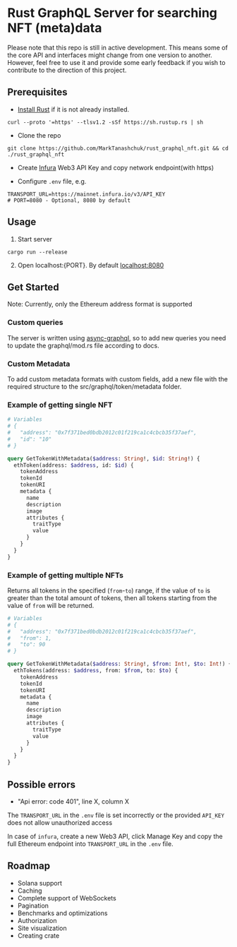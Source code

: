 # Rust GraphQL Server for searching NFT (meta)data

Please note that this repo is still in active development. This means some of the core API and interfaces might change from one version to another. However, feel free to use it and provide some early feedback if you wish to contribute to the direction of this project.

## Prerequisites

- [Install Rust](https://www.rust-lang.org/tools/install) if it is not already installed.

```cli
curl --proto '=https' --tlsv1.2 -sSf https://sh.rustup.rs | sh
```

- Clone the repo

```cli
git clone https://github.com/MarkTanashchuk/rust_graphql_nft.git && cd ./rust_graphql_nft
```

- Create [Infura](https://infura.io/) Web3 API Key and copy network endpoint(with https)

- Configure `.env` file, e.g.

```env
TRANSPORT_URL=https://mainnet.infura.io/v3/API_KEY
# PORT=8080 - Optional, 8080 by default
```

## Usage

1. Start server

```cli
cargo run --release
```

2. Open localhost:{PORT}. By default [localhost:8080](http://localhost:8080)

## Get Started

Note: Currently, only the Ethereum address format is supported

### Custom queries

The server is written using [async-graphql](https://async-graphql.github.io/async-graphql/en/quickstart.html), so to add new queries you need to update the graphql/mod.rs file according to docs.

### Custom Metadata 

To add custom metadata formats with custom fields, add a new file with the required structure to the src/graphql/token/metadata folder.

### Example of getting single NFT

```graphql
# Variables
# {
#   "address": "0x7f371bed0bdb2012c01f219ca1c4cbcb35f37aef",
#   "id": "10"
# }

query GetTokenWithMetadata($address: String!, $id: String!) {
  ethToken(address: $address, id: $id) {
    tokenAddress
    tokenId
    tokenURI
    metadata {
      name
      description
      image
      attributes {
        traitType
        value
      }
    }
  }
}
```

### Example of getting multiple NFTs

Returns all tokens in the specified (`from`-`to`) range, if the value of `to` is greater than the total amount of tokens, then all tokens starting from the value of `from` will be returned.

```graphql
# Variables
# {
#   "address": "0x7f371bed0bdb2012c01f219ca1c4cbcb35f37aef",
#   "from": 1,
#   "to": 90
# }

query GetTokenWithMetadata($address: String!, $from: Int!, $to: Int!) {
  ethTokens(address: $address, from: $from, to: $to) {
    tokenAddress
    tokenId
    tokenURI
    metadata {
      name
      description
      image
      attributes {
        traitType
        value
      }
    }
  }
}
```

## Possible errors

- "Api error: code 401", line X, column X

The `TRANSPORT_URL` in the `.env` file is set incorrectly or the provided `API_KEY` does not allow unauthorized access

In case of `infura`, create a new Web3 API, click Manage Key and copy the full Ethereum endpoint into `TRANSPORT_URL` in the `.env` file.

## Roadmap

- Solana support
- Caching
- Complete support of WebSockets
- Pagination
- Benchmarks and optimizations
- Authorization
- Site visualization
- Creating crate
